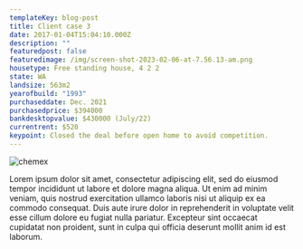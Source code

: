 ```yaml
---
templateKey: blog-post
title: Client case 3
date: 2017-01-04T15:04:10.000Z
description: ""
featuredpost: false
featuredimage: /img/screen-shot-2023-02-06-at-7.56.13-am.png
housetype: Free standing house, 4 2 2
state: WA
landsize: 563m2
yearofbuild: "1993"
purchaseddate: Dec. 2021
purchasedprice: $394000
bankdesktopvalue: $430000 (July/22)
currentrent: $520
keypoint: Closed the deal before open home to avoid competition.
---
```

![chemex](/img/screen-shot-2023-02-06-at-7.47.54-am.png)

Lorem ipsum dolor sit amet, consectetur adipiscing elit, sed do eiusmod tempor incididunt ut labore et dolore magna aliqua. Ut enim ad minim veniam, quis nostrud exercitation ullamco laboris nisi ut aliquip ex ea commodo consequat. Duis aute irure dolor in reprehenderit in voluptate velit esse cillum dolore eu fugiat nulla pariatur. Excepteur sint occaecat cupidatat non proident, sunt in culpa qui officia deserunt mollit anim id est laborum.